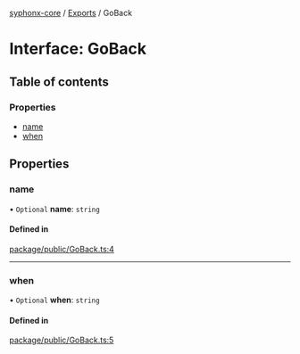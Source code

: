 [syphonx-core](../README.md) / [Exports](../modules.md) / GoBack

# Interface: GoBack

## Table of contents

### Properties

- [name](GoBack.md#name)
- [when](GoBack.md#when)

## Properties

### name

• `Optional` **name**: `string`

#### Defined in

[package/public/GoBack.ts:4](https://github.com/dtempx/syphonx-core/blob/1111902/package/public/GoBack.ts#L4)

___

### when

• `Optional` **when**: `string`

#### Defined in

[package/public/GoBack.ts:5](https://github.com/dtempx/syphonx-core/blob/1111902/package/public/GoBack.ts#L5)
